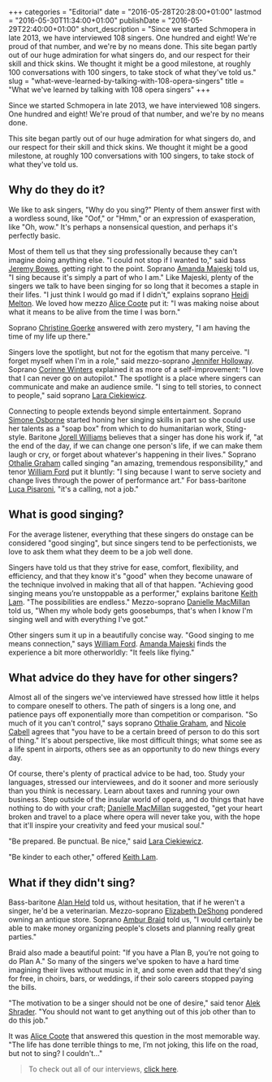 +++
categories = "Editorial"
date = "2016-05-28T20:28:00+01:00"
lastmod = "2016-05-30T11:34:00+01:00"
publishDate = "2016-05-29T22:40:00+01:00"
short_description = "Since we started Schmopera in late 2013, we have interviewed 108 singers. One hundred and eight! We&#039;re proud of that number, and we&#039;re by no means done. This site began partly out of our huge admiration for what singers do, and our respect for their skill and thick skins. We thought it might be a good milestone, at roughly 100 conversations with 100 singers, to take stock of what they&#039;ve told us."
slug = "what-weve-learned-by-talking-with-108-opera-singers"
title = "What we&#039;ve learned by talking with 108 opera singers"
+++

Since we started Schmopera in late 2013, we have interviewed 108 singers. One hundred and eight! We're proud of that number, and we're by no means done.

This site began partly out of our huge admiration for what singers do, and our respect for their skill and thick skins. We thought it might be a good milestone, at roughly 100 conversations with 100 singers, to take stock of what they've told us.

## Why do they do it?

We like to ask singers, "Why do you sing?" Plenty of them answer first with a wordless sound, like "Oof," or "Hmm," or an expression of exasperation, like "Oh, wow." It's perhaps a nonsensical question, and perhaps it's perfectly basic.

Most of them tell us that they sing professionally because they can't imagine doing anything else. "I could not stop if I wanted to," said bass [Jeremy Bowes](/spotlight-on-jeremy-bowes/), getting right to the point. Soprano [Amanda Majeski](/spotlight-on-amanda-majeski/) told us, "I sing because it's simply a part of who I am." Like Majeski, plenty of the singers we talk to have been singing for so long that it becomes a staple in their lifes. "I just think I would go mad if I didn't," explains soprano [Heidi Melton](/talking-with-singers-heidi-melton/). We loved how mezzo [Alice Coote](/talking-with-singers-alice-coote/) put it: "I was making noise about what it means to be alive from the time I was born."

Soprano [Christine Goerke](/talking-with-singers-christine-goerke/) answered with zero mystery, "I am having the time of my life up there."

Singers love the spotlight, but not for the egotism that many perceive. "I forget myself when I'm in a role," said mezzo-soprano [Jennifer Holloway](/talking-with-singers-jennifer-holloway/). Soprano [Corinne Winters](/talking-with-singers-corinne-winters/) explained it as more of a self-improvement: "I love that I can never go on autopilot." The spotlight is a place where singers can communicate and make an audience smile. "I sing to tell stories, to connect to people," said soprano [Lara Ciekiewicz](/spotlight-on-lara-ciekiewicz/).

Connecting to people extends beyond simple entertainment. Soprano [Simone Osborne](/talking-with-singers-simone-osborne/) started honing her singing skills in part so she could use her talents as a "soap box" from which to do humanitarian work, Sting-style. Baritone [Jorell Williams](/talking-with-singers-jorell-williams/) believes that a singer has done his work if, "at the end of the day, if we can change one person's life, if we can make them laugh or cry, or forget about whatever's happening in their lives." Soprano [Othalie Graham](/talking-with-singers-othalie-graham/) called singing "an amazing, tremendous responsibility," and tenor [William Ford](/spotlight-on-william-ford/) put it bluntly: "I sing because I want to serve society and change lives through the power of performance art." For bass-baritone [Luca Pisaroni](/talking-with-singers-luca-pisaroni/), "it's a calling, not a job."

## What is good singing?

For the average listener, everything that these singers do onstage can be considered "good singing", but since singers tend to be perfectionists, we love to ask them what they deem to be a job well done.

Singers have told us that they strive for ease, comfort, flexibility, and efficiency, and that they know it's "good" when they become unaware of the technique involved in making that all of that happen. "Achieving good singing means you’re unstoppable as a performer," explains baritone [Keith Lam](/spotlight-on-keith-lam/). "The possibilities are endless." Mezzo-soprano [Danielle MacMillan](/spotlight-on-danielle-macmillan/) told us, "When my whole body gets goosebumps, that's when I know I'm singing well and with everything I've got." 

Other singers sum it up in a beautifully concise way. "Good singing to me means connection," says [William Ford](/spotlight-on-william-ford/). [Amanda Majeski](/spotlight-on-amanda-majeski/) finds the experience a bit more otherworldly: "It feels like flying."

## What advice do they have for other singers?

Almost all of the singers we've interviewed have stressed how little it helps to compare oneself to others. The path of singers is a long one, and patience pays off exponentially more than competition or comparison. "So much of it you can't control," says soprano [Othalie Graham](/talking-with-singers-othalie-graham/), and [Nicole Cabell](/talking-with-singers-nicole-cabell/) agrees that "you have to be a certain breed of person to do this sort of thing." It's about perspective, like most difficult things; what some see as a life spent in airports, others see as an opportunity to do new things every day.

Of course, there's plenty of practical advice to be had, too. Study your languages, stressed our interviewees, and do it sooner and more seriously than you think is necessary. Learn about taxes and running your own business. Step outside of the insular world of opera, and do things that have nothing to do with your craft; [Danielle MacMillan](/spotlight-on-danielle-macmillan/) suggested, "get your heart broken and travel to a place where opera will never take you, with the hope that it'll inspire your creativity and feed your musical soul."

"Be prepared. Be punctual. Be nice," said [Lara Ciekiewicz](/spotlight-on-lara-ciekiewicz/). 

"Be kinder to each other," offered [Keith Lam](/spotlight-on-keith-lam/).

## What if they didn't sing?

Bass-baritone [Alan Held](/talking-with-singers-alan-held/) told us, without hesitation, that if he weren't a singer, he'd be a veterinarian. Mezzo-soprano [Elizabeth DeShong](/talking-with-singers-elizabeth-deshong/) pondered owning an antique store. Soprano [Ambur Braid](/talking-with-singers-ambur-braid/) told us, "I would certainly be able to make money organizing people's closets and planning really great parties."

Braid also made a beautiful point: "If you have a Plan B, you’re not going to do Plan A." So many of the singers we've spoken to have a hard time imagining their lives without music in it, and some even add that they'd sing for free, in choirs, bars, or weddings, if their solo careers stopped paying the bills.

"The motivation to be a singer should not be one of desire," said tenor [Alek Shrader](/talking-with-singers-alek-shrader/). "You should not want to get anything out of this job other than to do this job."

It was [Alice Coote](/talking-with-singers-alice-coote/) that answered this question in the most memorable way. "The life has done terrible things to me, I’m not joking, this life on the road, but not to sing? I couldn't…"

>To check out all of our interviews, [click here](/categories/interview/).
